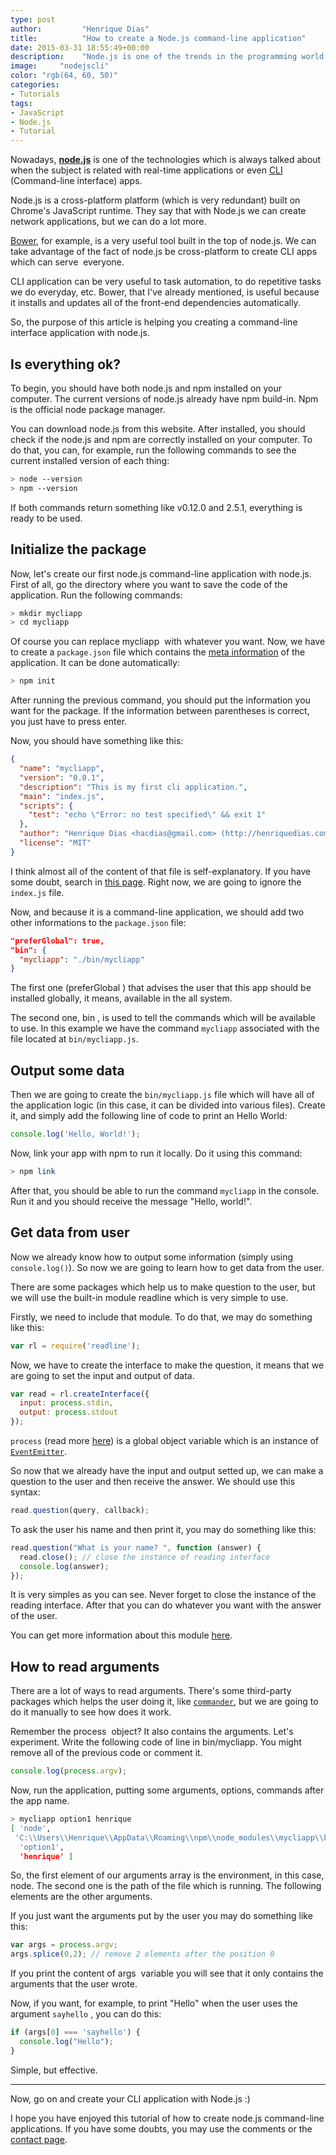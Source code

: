 ```yaml
---
type: post
author:         "Henrique Dias"
title:          "How to create a Node.js command-line application"
date: 2015-03-31 18:55:49+00:00
description:    "Node.js is one of the trends in the programming world. Let's learn how to create node.js command-line applications."
image:     "nodejscli"
color: "rgb(64, 60, 50)"
categories:
- Tutorials
tags:
- JavaScript
- Node.js
- Tutorial
---
```


Nowadays, **[node.js](https://nodejs.org/)** is one of the technologies which is always talked about when the subject is related with real-time applications or even [CLI ](http://en.wikipedia.org/wiki/Command-line_interface)(Command-line interface) apps.

Node.js is a cross-platform platform (which is very redundant) built on Chrome's JavaScript runtime. They say that with Node.js we can create network applications, but we can do a lot more.

[Bower](/tutorials/como-utilizar-o-bower-um-gestor-de-pacotes-web/), for example, is a very useful tool built in the top of node.js. We can take advantage of the fact of node.js be cross-platform to create CLI apps which can serve  everyone.

CLI application can be very useful to task automation, to do repetitive tasks we do everyday, etc. Bower, that I've already mentioned, is useful because it installs and updates all of the front-end dependencies automatically.

So, the purpose of this article is helping you creating a command-line interface application with node.js.

## Is everything ok?

To begin, you should have both node.js and npm installed on your computer. The current versions of node.js already have npm build-in. Npm is the official node package manager.

You can download node.js from this website. After installed, you should check if the node.js and npm are correctly installed on your computer. To do that, you can, for example, run the following commands to see the current installed version of each thing:

```bash
> node --version
> npm --version
```

If both commands return something like v0.12.0 and 2.5.1, everything is ready to be used.


## Initialize the package


Now, let's create our first node.js command-line application with node.js. First of all, go the directory where you want to save the code of the application. Run the following commands:

```bash
> mkdir mycliapp
> cd mycliapp
```


Of course you can replace mycliapp  with whatever you want. Now, we have to create a ```package.json``` file which contains the [meta information](http://en.wikipedia.org/wiki/Metadata) of the application. It can be done automatically:

```bash
> npm init
```

After running the previous command, you should put the information you want for the package. If the information between parentheses is correct, you just have to press enter.

Now, you should have something like this:

```json
{
  "name": "mycliapp",
  "version": "0.0.1",
  "description": "This is my first cli application.",
  "main": "index.js",
  "scripts": {
    "test": "echo \"Error: no test specified\" && exit 1"
  },
  "author": "Henrique Dias <hacdias@gmail.com> (http://henriquedias.com)",
  "license": "MIT"
}
```


I think almost all of the content of that file is self-explanatory. If you have some doubt, search in [this page](https://docs.npmjs.com/files/package.json). Right now, we are going to ignore the ```index.js``` file.

Now, and because it is a command-line application, we should add two other informations to the ```package.json``` file:

```json
"preferGlobal": true,
"bin": {
  "mycliapp": "./bin/mycliapp"
}
```

The first one (preferGlobal ) that advises the user that this app should be installed globally, it means, available in the all system.

The second one, bin , is used to tell the commands which will be available to use. In this example we have the command ```mycliapp``` associated with the file located at ```bin/mycliapp.js```.

## Output some data

Then we are going to create the ```bin/mycliapp.js``` file which will have all of the application logic (in this case, it can be divided into various files). Create it, and simply add the following line of code to print an Hello World:

```javascript
console.log('Hello, World!');
```

Now, link your app with npm to run it locally. Do it using this command:

```bash
> npm link
```

After that, you should be able to run the command ```mycliapp``` in the console. Run it and you should receive the message "Hello, world!".

## Get data from user

Now we already know how to output some information (simply using ```console.log()```). So now we are going to learn how to get data from the user.

There are some packages which help us to make question to the user, but we will use the built-in module readline which is very simple to use.

Firstly, we need to include that module. To do that, we may do something like this:

```javascript
var rl = require('readline');
```

Now, we have to create the interface to make the question, it means that we are going to set the input and output of data.

```javascript
var read = rl.createInterface({
  input: process.stdin,
  output: process.stdout
});
```

```process``` (read more [here](https://nodejs.org/api/process.html#process_process)) is a global object variable which is an instance of [```EventEmitter```](https://nodejs.org/api/process.html#process_process).

So now that we already have the input and output setted up, we can make a question to the user and then receive the answer. We should use this syntax:

```javascript
read.question(query, callback);
```

To ask the user his name and then print it, you may do something like this:

```javascript
read.question("What is your name? ", function (answer) {
  read.close(); // close the instance of reading interface
  console.log(answer);
});
```

It is very simples as you can see. Never forget to close the instance of the reading interface. After that you can do whatever you want with the answer of the user.

You can get more information about this module [here](https://nodejs.org/api/readline.html).


## How to read arguments


There are a lot of ways to read arguments. There's some third-party packages which helps the user doing it, like [```commander```](https://www.npmjs.com/package/commander), but we are going to do it manually to see how does it work.

Remember the process  object? It also contains the arguments. Let's experiment. Write the following code of line in bin/mycliapp. You might remove all of the previous code or comment it.

```javascript
console.log(process.argv);
```

Now, run the application, putting some arguments, options, commands after the app name.

```bash
> mycliapp option1 henrique
[ 'node',
 'C:\\Users\\Henrique\\AppData\\Roaming\\npm\\node_modules\\mycliapp\\bin\\mycliapp',
  'option1',
  'henrique' ]
```


So, the first element of our arguments array is the environment, in this case, node. The second one is the path of the file which is running. The following elements are the other arguments.

If you just want the arguments put by the user you may do something like this:

```javascript
var args = process.argv;
args.splice(0,2); // remove 2 elements after the position 0
```

If you print the content of args  variable you will see that it only contains the arguments that the user wrote.

Now, if you want, for example, to print "Hello" when the user uses the argument ```sayhello``` , you can do this:

```javascript
if (args[0] === 'sayhello') {
  console.log("Hello");
}
```


Simple, but effective.



* * *



Now, go on and create your CLI application with Node.js :)

I hope you have enjoyed this tutorial of how to create node.js command-line applications. If you have some doubts, you may use the comments or the [contact page](/contact/).
